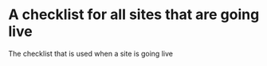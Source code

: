 # A checklist for all sites that are going live
The checklist that is used when a site is going live

